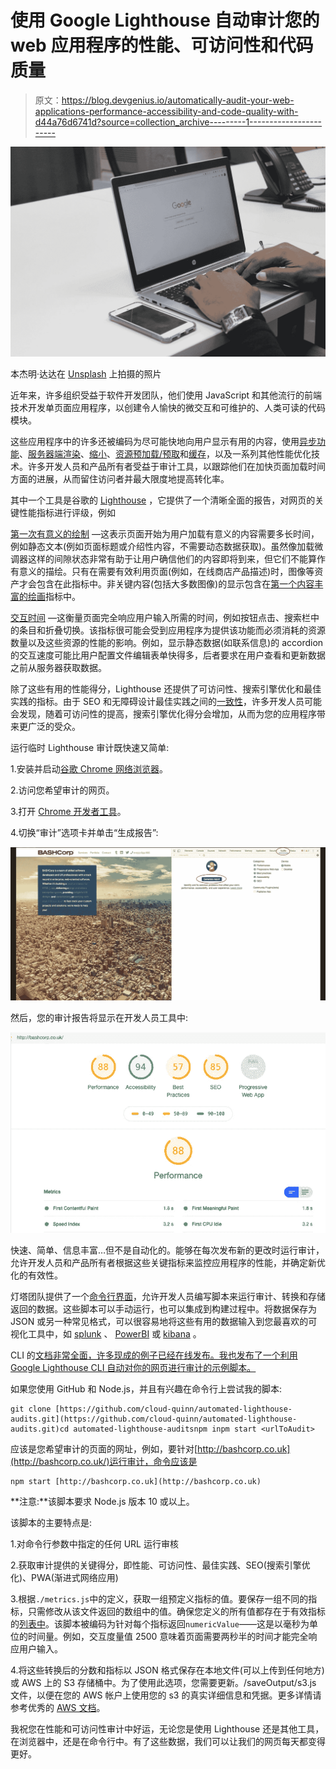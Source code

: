 # 使用 Google Lighthouse 自动审计您的 web 应用程序的性能、可访问性和代码质量

> 原文：<https://blog.devgenius.io/automatically-audit-your-web-applications-performance-accessibility-and-code-quality-with-d44a76d6741d?source=collection_archive---------1----------------------->

![](img/e008bcc245e9aca1ca7905a305ce41a0.png)

本杰明·达达在 [Unsplash](https://unsplash.com?utm_source=medium&utm_medium=referral) 上拍摄的照片

近年来，许多组织受益于软件开发团队，他们使用 JavaScript 和其他流行的前端技术开发单页面应用程序，以创建令人愉快的微交互和可维护的、人类可读的代码模块。

这些应用程序中的许多还被编码为尽可能快地向用户显示有用的内容，使用[异步功能](https://developers.google.com/web/fundamentals/primers/async-functions)、[服务器端渲染](https://redux.js.org/recipes/server-rendering)、[缩小](https://developer.mozilla.org/en-US/docs/Glossary/minification)、[资源预加载/预取](https://developer.mozilla.org/en-US/docs/Web/HTML/Preloading_content)和[缓存](https://developers.google.com/web/fundamentals/performance/optimizing-content-efficiency/http-caching)，以及一系列其他性能优化技术。许多开发人员和产品所有者受益于审计工具，以跟踪他们在加快页面加载时间方面的进展，从而留住访问者并最大限度地提高转化率。

其中一个工具是谷歌的 [Lighthouse](https://developers.google.com/web/tools/lighthouse) ，它提供了一个清晰全面的报告，对网页的关键性能指标进行评级，例如

[第一次有意义的绘制](https://developers.google.com/web/tools/lighthouse/audits/first-meaningful-paint) —这表示页面开始为用户加载有意义的内容需要多长时间，例如静态文本(例如页面标题或介绍性内容，不需要动态数据获取)。虽然像加载微调器这样的间隙状态非常有助于让用户确信他们的内容即将到来，但它们不能算作有意义的描绘。只有在需要有效利用页面(例如，在线商店产品描述)时，图像等资产才会包含在此指标中。非关键内容(包括大多数图像)的显示包含在[第一个内容丰富的绘画](https://web.dev/fcp/)指标中。

[交互时间](https://developers.google.com/web/tools/lighthouse/audits/time-to-interactive) —这衡量页面完全响应用户输入所需的时间，例如按钮点击、搜索栏中的条目和折叠切换。该指标很可能会受到应用程序为提供该功能而必须消耗的资源数量以及这些资源的性能的影响。例如，显示静态数据(如联系信息)的 accordion 的交互速度可能比用户配置文件编辑表单快得多，后者要求在用户查看和更新数据之前从服务器获取数据。

除了这些有用的性能得分，Lighthouse 还提供了可访问性、搜索引擎优化和最佳实践的指标。由于 SEO 和无障碍设计最佳实践之间的[一致性](https://webaim.org/blog/web-accessibility-and-seo/)，许多开发人员可能会发现，随着可访问性的提高，搜索引擎优化得分会增加，从而为您的应用程序带来更广泛的受众。

运行临时 Lighthouse 审计既快速又简单:

1.安装并启动[谷歌 Chrome 网络浏览器](https://www.google.com/chrome/)。

2.访问您希望审计的网页。

3.打开 [Chrome 开发者工具](https://developers.google.com/web/tools/chrome-devtools/open)。

4.切换“审计”选项卡并单击“生成报告”:

![](img/03c1721bb3900c2b2e0114855be9a999.png)

然后，您的审计报告将显示在开发人员工具中:

![](img/925f7f2131e0881d0f7ae532fcb0f12c.png)

快速、简单、信息丰富…但不是自动化的。能够在每次发布新的更改时运行审计，允许开发人员和产品所有者根据这些关键指标来监控应用程序的性能，并确定新优化的有效性。

灯塔团队提供了一个[命令行界面](https://github.com/GoogleChrome/lighthouse)，允许开发人员编写脚本来运行审计、转换和存储返回的数据。这些脚本可以手动运行，也可以集成到构建过程中。将数据保存为 JSON 或另一种常见格式，可以很容易地将这些有用的数据输入到您最喜欢的可视化工具中，如 [splunk](https://www.splunk.com/) 、 [PowerBI](https://powerbi.microsoft.com/en-us/) 或 [kibana](https://www.elastic.co/kibana) 。

CLI 的[文档非常全面，许多现成的例子已经在线发布。我也发布了一个利用 Google Lighthouse CLI 自动对你的网页进行审计的示例脚本。](https://developers.google.com/web/tools/lighthouse#cli)

如果您使用 GitHub 和 Node.js，并且有兴趣在命令行上尝试我的脚本:

```
git clone [https://github.com/cloud-quinn/automated-lighthouse-audits.git](https://github.com/cloud-quinn/automated-lighthouse-audits.git)cd automated-lighthouse-auditsnpm inpm start <urlToAudit>
```

<urltoaudit>应该是您希望审计的页面的网址，例如，要针对[http://bashcorp.co.uk](http://bashcorp.co.uk/)运行审计，命令应该是</urltoaudit>

```
npm start [http://bashcorp.co.uk](http://bashcorp.co.uk)
```

**注意:**该脚本要求 Node.js 版本 10 或以上。

该脚本的主要特点是:

1.对命令行参数中指定的任何 URL 运行审核

2.获取审计提供的关键得分，即性能、可访问性、最佳实践、SEO(搜索引擎优化)、PWA(渐进式网络应用)

3.根据`./metrics.js`中的定义，获取一组预定义指标的值。要保存一组不同的指标，只需修改从该文件返回的数组中的值。确保您定义的所有值都存在于有效指标的[列表中](https://docs.google.com/spreadsheets/d/1up5rxd4EMCoMaxH8cppcK1x76n6HLx0e7jxb0e0FXvc/edit#gid=0)。该脚本被编码为针对每个指标返回`numericValue`——这是以毫秒为单位的时间量。例如，交互度量值 2500 意味着页面需要两秒半的时间才能完全响应用户输入。

4.将这些转换后的分数和指标以 JSON 格式保存在本地文件(可以上传到任何地方)或 AWS 上的 S3 存储桶中。为了使用此选项，您需要更新。/saveOutput/s3.js 文件，以便在您的 AWS 帐户上使用您的 s3 的真实详细信息和凭据。更多详情请参考优秀的 [AWS 文档](https://docs.aws.amazon.com/cli/latest/reference/s3api/put-object.html)。

我祝您在性能和可访问性审计中好运，无论您是使用 Lighthouse 还是其他工具，在浏览器中，还是在命令行中。有了这些数据，我们可以让我们的网页每天都变得更好。